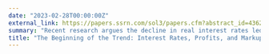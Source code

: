 ```yaml
---
date: "2023-02-28T00:00:00Z"
external_link: https://papers.ssrn.com/sol3/papers.cfm?abstract_id=4362776
summary: "Recent research argues the decline in real interest rates led to a large rise in economic profits and markups over the past several decades. We show the size of these estimates is sensitive to the sample start date: In a leading example, the rise in markups from 1981 to 2014 is 26% lower than from 1984 to 2014. This difference amounts to about $4 thousand per worker in 2014. The sensitivity comes from a peak in real interest rates in 1984."
title: "The Beginning of the Trend: Interest Rates, Profits, and Markups"
---
```

